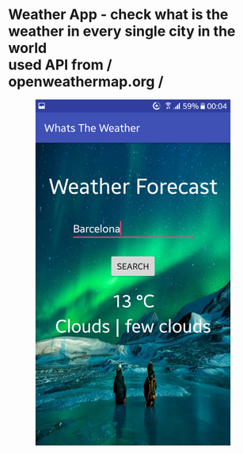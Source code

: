 <h1>Weather App - check what is the weather in every single city in the world <br> used API from / openweathermap.org /</h1>
<p align="center">
  <img src ="screenshots/Screenshot_20180328-000408.png" height="700" />
</p>

